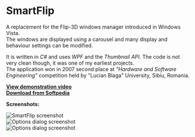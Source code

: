 SmartFlip
=========

A replacement for the Flip-3D windows manager introduced in Windows Vista.  
The windows are displayed using a carousel and many display and behaviour settings can be modified.  

It is written in *C#* and uses *WPF* and the *Thumbnail API*. The code is not very clean though, it was one of my earliest projects.  
The application won in 2007 second place at *"Hardware and Software Engineering"* competition
held by "Lucian Blaga" University, Sibiu, Romania.  


**[View demonstration video](http://youtu.be/bYX6YboNA4c)**  
**[Download from Softpedia](http://www.softpedia.com/get/System/OS-Enhancements/SmartFlip.shtml)**

**Screenshots:**  

![SmartFlip screenshot](http://www.gratianlup.com/documents/smart_flip.png)  
![Options dialog screenshot](http://www.gratianlup.com/documents/smart_flip_options.PNG)  
![Options dialog screenshot](http://www.gratianlup.com/documents/smart_flip_options_2.PNG)
